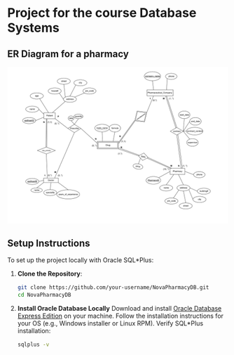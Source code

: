 # Project for the course Database Systems

## ER Diagram for a pharmacy
![Alt text](/docs/ER%20Diagram.png)

## Setup Instructions
To set up the project locally with Oracle SQL*Plus:
1. **Clone the Repository**:
   ```bash
   git clone https://github.com/your-username/NovaPharmacyDB.git
   cd NovaPharmacyDB

2. **Install Oracle Database Locally**
    Download and install [Oracle Database Express Edition](https://www.oracle.com/database/technologies/oracle21c-windows-downloads.html) on your machine.
    Follow the installation instructions for your OS (e.g., Windows installer or Linux RPM).
    Verify SQL*Plus installation:
    ```bash
    sqlplus -v
    
